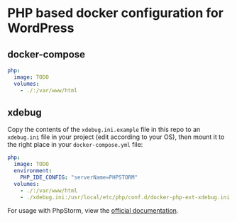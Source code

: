 # PHP based docker configuration for WordPress

## docker-compose

```yml
php:
  image: TODO
  volumes:
    - ./:/var/www/html
```

## xdebug

Copy the contents of the `xdebug.ini.example` file in this repo to an `xdebug.ini` file in your project (edit according to your OS), then mount it to the right place in your `docker-compose.yml` file:

```yml
php:
  image: TODO
  environment:
    PHP_IDE_CONFIG: "serverName=PHPSTORM"
  volumes:
    - ./:/var/www/html
    - ./xdebug.ini:/usr/local/etc/php/conf.d/docker-php-ext-xdebug.ini
```

For usage with PhpStorm, view the [official documentation](https://www.jetbrains.com/help/phpstorm/debugging-a-php-cli-script.html).
